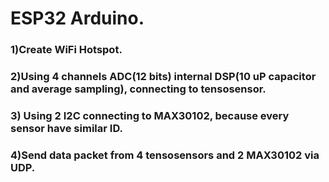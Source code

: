 # ESP32 Arduino.

### 1)Create WiFi Hotspot. 
### 2)Using 4 channels ADC(12 bits) internal DSP(10 uP capacitor and average sampling), connecting to tensosensor.
### 3) Using 2 I2C connecting to MAX30102, because every sensor have similar ID.
### 4)Send data packet from 4 tensosensors and 2 MAX30102 via UDP.
